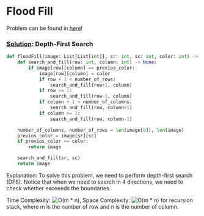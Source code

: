 # Flood Fill

Problem can be found in [here](https://leetcode.com/problems/flood-fill)!

### [Solution](/Graph/733-FloodFill/solution.py): Depth-First Search

```python
def floodFill(image: List[List[int]], sr: int, sc: int, color: int) -> List[List[int]]:
    def search_and_fill(row: int, column: int) -> None:
        if image[row][column] == previos_color:
            image[row][column] = color
            if row + 1 < number_of_rows:
                search_and_fill(row+1, column)
            if row >= 1:
                search_and_fill(row-1, column)
            if column + 1 < number_of_columns:
                search_and_fill(row, column+1)
            if column >= 1:
                search_and_fill(row, column-1)

    number_of_columns, number_of_rows = len(image[0]), len(image)
    previos_color = image[sr][sc]
    if previos_color == color:
        return image

    search_and_fill(sr, sc)
    return image
```

Explanation: To solve this problem, we need to perform depth-first search (DFS). Notice that when we need to search in 4 directions, we need to check whether exceeeds the boundaries.

Time Complexity: ![O(m * n)](<https://latex.codecogs.com/svg.image?\inline&space;O(m\cdot&space;n)>), Space Complexity: ![O(m * n)](<https://latex.codecogs.com/svg.image?\inline&space;O(m\cdot&space;n)>) for recursion stack, where m is the number of row and n is the number of column.
